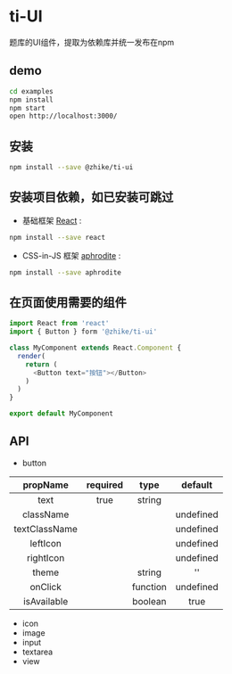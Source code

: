 # ti-UI
题库的UI组件，提取为依赖库并统一发布在npm

## demo

```bash
cd examples
npm install
npm start
open http://localhost:3000/
```

## 安装

```bash
npm install --save @zhike/ti-ui
```

## 安装项目依赖，如已安装可跳过

*  基础框架 [React][1] :
```bash
npm install --save react
```
*  CSS-in-JS 框架 [aphrodite][2] :
```bash
npm install --save aphrodite
```

## 在页面使用需要的组件

```javascript
import React from 'react'
import { Button } form '@zhike/ti-ui'

class MyComponent extends React.Component {
  render(
    return (
      <Button text="按钮"></Button>
    )
  )
}

export default MyComponent
```

## API

* button

|propName     |required|type    |default  |
|:-----------:|:------:|:------:|:-------:|
|text         |true    |string  |         |
|className    |        |        |undefined|
|textClassName|        |        |undefined|
|leftIcon     |        |        |undefined|
|rightIcon    |        |        |undefined|
|theme        |        |string  |''       |
|onClick      |        |function|undefined|
|isAvailable  |        |boolean |true     |

* icon
* image
* input
* textarea
* view

[1]: https://github.com/facebook/react
[2]: https://github.com/Khan/aphrodite
